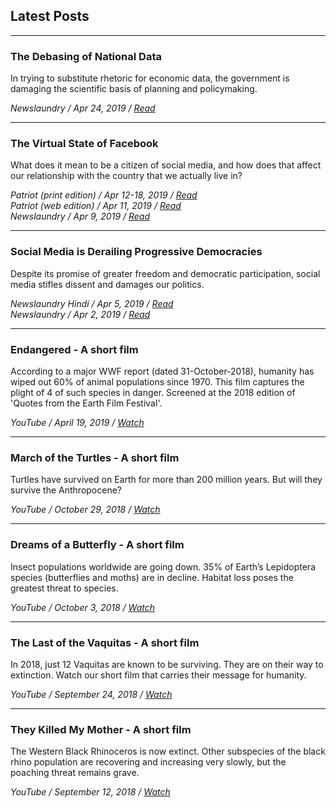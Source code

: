 ## Latest Posts
***

### The Debasing of National Data
In trying to substitute rhetoric for economic data, the government is damaging the scientific basis of planning and policymaking.

_Newslaundry / Apr 24, 2019 / [Read](https://www.newslaundry.com/2019/04/24/national-sample-survey-office-employment-data-gdp-imf)_

***

### The Virtual State of Facebook
What does it mean to be a citizen of social media, and how does that affect our relationship with the country that we actually live in?

_Patriot (print edition) / Apr 12-18, 2019 / [Read](https://drive.google.com/file/d/1P42at7B37YqQU_w4OrGTon5OU6O6l55_/view?usp=sharing)_<br/>
_Patriot (web edition) / Apr 11, 2019 / [Read](http://thepatriot.in/2019/04/11/the-virtual-state-of-facebook/)_<br/>
_Newslaundry / Apr 9, 2019 / [Read](https://www.newslaundry.com/2019/04/09/the-virtual-state-of-facebook)_

***

### Social Media is Derailing Progressive Democracies
Despite its promise of greater freedom and democratic participation, social media stifles dissent and damages our politics. 

_Newslaundry Hindi / Apr 5, 2019 / [Read](https://www.newslaundry.com/2019/04/05/social-media-democracy-elections-trolls-bjp)_<br/>
_Newslaundry / Apr 2, 2019 / [Read](https://www.newslaundry.com/2019/04/02/social-media-is-derailing-progressive-democracies)_

***

### Endangered - A short film
According to a major WWF report (dated 31-October-2018), humanity has wiped out 60% of animal populations since 1970. This film captures the plight of 4 of such species in danger. Screened at the 2018 edition of 'Quotes from the Earth Film Festival'.

_YouTube / April 19, 2019 / [Watch](https://youtu.be/e80xCDhwqns)_

***

### March of the Turtles - A short film
Turtles have survived on Earth for more than 200 million years. But will they survive the Anthropocene?

_YouTube / October 29, 2018 / [Watch](https://youtu.be/wd_w1F24XP0)_

***

### Dreams of a Butterfly - A short film
Insect populations worldwide are going down. 35% of Earth’s Lepidoptera species (butterflies and moths) are in decline. Habitat loss poses the greatest threat to species.

_YouTube / October 3, 2018 / [Watch](https://youtu.be/rYgmC_oSy-o)_

***

### The Last of the Vaquitas - A short film
In 2018, just 12 Vaquitas are known to be surviving. They are on their way to extinction. Watch our short film that carries their message for humanity.

_YouTube / September 24, 2018 / [Watch](https://youtu.be/DQpGTfVGbqg)_

***

### They Killed My Mother - A short film
The Western Black Rhinoceros is now extinct. Other subspecies of the black rhino population are recovering and increasing very slowly, but the poaching threat remains grave.

_YouTube / September 12, 2018 / [Watch](https://youtu.be/XzQVmpg2stA)_